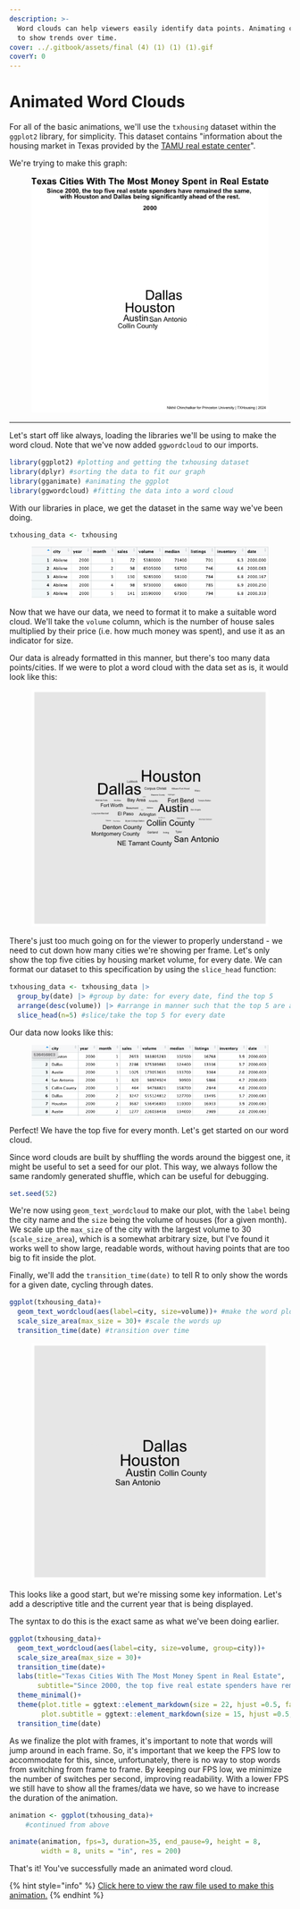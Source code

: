 ```yaml
---
description: >-
  Word clouds can help viewers easily identify data points. Animating can help
  to show trends over time.
cover: ../.gitbook/assets/final (4) (1) (1) (1).gif
coverY: 0
---
```


# Animated Word Clouds

For all of the basic animations, we'll use the `txhousing` dataset within the `ggplot2` library, for simplicity. This dataset contains "information about the housing market in Texas provided by the [TAMU real estate center](https://trerc.tamu.edu/)".&#x20;

We're trying to make this graph:

<figure><img src="../.gitbook/assets/final (4) (1) (1).gif" alt="" width="563"><figcaption></figcaption></figure>

***

Let's start off like always, loading the libraries we'll be using to make the word cloud. Note that we've now added `ggwordcloud` to our imports.

```r
library(ggplot2) #plotting and getting the txhousing dataset
library(dplyr) #sorting the data to fit our graph
library(gganimate) #animating the ggplot
library(ggwordcloud) #fitting the data into a word cloud
```

With our libraries in place, we get the dataset in the same way we've been doing.

```r
txhousing_data <- txhousing
```

<figure><img src="../.gitbook/assets/image (3) (1) (1) (1) (1) (1) (1) (1).png" alt=""><figcaption></figcaption></figure>

Now that we have our data, we need to format it to make a suitable word cloud. We'll take the `volume` column, which is the number of house sales multiplied by their price (i.e. how much money was spent), and use it as an indicator for size.&#x20;

Our data is already formatted in this manner, but there's too many data points/cities. If we were to plot a word cloud with the data set as is, it would look like this:

<figure><img src="../.gitbook/assets/rough1 (1) (1) (1) (1) (1).gif" alt=""><figcaption></figcaption></figure>

There's just too much going on for the viewer to properly understand - we need to cut down how many cities we're showing per frame. Let's only show the top five cities by housing market volume, for every date. We can format our dataset to this specification by using the `slice_head` function:

```r
txhousing_data <- txhousing_data |> 
  group_by(date) |> #group by date: for every date, find the top 5
  arrange(desc(volume)) |> #arrange in manner such that the top 5 are at the top/head
  slice_head(n=5) #slice/take the top 5 for every date
```

Our data now looks like this:

<figure><img src="../.gitbook/assets/image (4) (1) (1) (1) (1) (1) (1) (1).png" alt=""><figcaption></figcaption></figure>

Perfect! We have the top five for every month. Let's get started on our word cloud.

Since word clouds are built by shuffling the words around the biggest one, it might be useful to set a seed for our plot. This way, we always follow the same randomly generated shuffle, which can be useful for debugging.

```r
set.seed(52)
```

We're now using `geom_text_wordcloud` to make our plot, with the `label` being the city name and the `size` being the volume of houses (for a given month). We scale up the `max_size` of the city with the largest volume to 30 (`scale_size_area`), which is a somewhat arbitrary size, but I've found it works well to show large, readable words, without having points that are too big to fit inside the plot.

Finally, we'll add the `transition_time(date)` to tell R to only show the words for a given date, cycling through dates.

```r
ggplot(txhousing_data)+
  geom_text_wordcloud(aes(label=city, size=volume))+ #make the word plot
  scale_size_area(max_size = 30)+ #scale the words up 
  transition_time(date) #transition over time
```

<figure><img src="../.gitbook/assets/rough2 (1).gif" alt=""><figcaption></figcaption></figure>

This looks like a good start, but we're missing some key information. Let's add a descriptive title and the current year that is being displayed.

The syntax to do this is the exact same as what we've been doing earlier.

```r
ggplot(txhousing_data)+
  geom_text_wordcloud(aes(label=city, size=volume, group=city))+
  scale_size_area(max_size = 30)+
  transition_time(date)+
  labs(title="Texas Cities With The Most Money Spent in Real Estate",
       subtitle="Since 2000, the top five real estate spenders have remained the same, <br>with Houston and Dallas being significantly ahead of the rest.<br><br>{as.integer(frame_time)}")+
  theme_minimal()+
  theme(plot.title = ggtext::element_markdown(size = 22, hjust =0.5, face = "bold"), 
        plot.subtitle = ggtext::element_markdown(size = 15, hjust =0.5, face = "bold"))+ #requires the 'ggtext' package is installed
  transition_time(date)
```

As we finalize the plot with frames, it's important to note that words will jump around in each frame. So, it's important that we keep the FPS low to accommodate for this, since, unfortunately, there is no way to stop words from switching from frame to frame. By keeping our FPS low, we minimize the number of switches per second, improving readability. With a lower FPS we still have to show all the frames/data we have, so we have to increase the duration of the animation.

```r
animation <- ggplot(txhousing_data)+
    #continued from above
```

```r
animate(animation, fps=3, duration=35, end_pause=9, height = 8,
        width = 8, units = "in", res = 200)
```

That's it! You've successfully made an animated word cloud.

{% hint style="info" %}
[Click here to view the raw file used to make this animation.](../appendix/basic-animations/animated-word-cloud.r.md)
{% endhint %}
